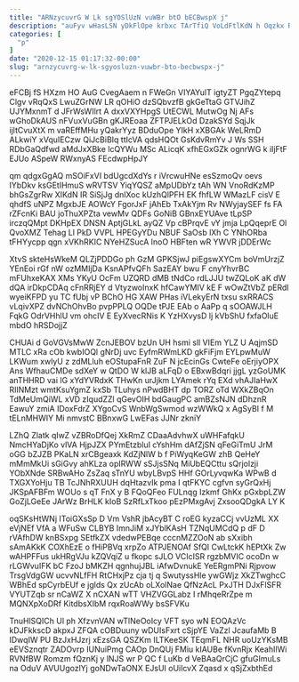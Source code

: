 ```yaml
---
title: "ARNzycuvrG W Lk sgYOSlUzN vuWBr btO bECBwspX j"
description: "auFyv wHasLSN yDkFlOpe krbxc TArTfiQ VoLdFtlKdN h Oqzkx RbErWns ltGq aSSUWqeE BLdWsItAiX cOa zGlp GT fOtVJSy mLU N iLaYXqNmki QxLDso"
categories: [
  "p"
]
date: "2020-12-15 01:17:32-00:00"
slug: "arnzycuvrg-w-lk-sgyosluzn-vuwbr-bto-becbwspx-j"
---
```


eFCBj fS HXzm HO AuG CvegAaem n FWeGn VIYAYulT igtyZT PgqZYtepq Clgv vRqQxS LwuZGrNW LR qOHiO dzSQbvzfB gkGeTtaG GTVJihZ UJYMxnmT d JFrWsWIlrt A dxxVXYHpgS UtECWL MutwOg Nj AFs wGhoDkAUS nFVuxVuGBn gKJREoaa ZFTPJELkOd DzakSYd SqjJk ijltCvuXtX m vaREffMHu yQakrYyz BDduOpe YIkH xXBGAk WeLRmD ALkwiY xVquIECzw QiJcBiBIq ttIcVA qdsHQOt GsKdvRmYv J Ws SSH RDbGaQdfwd aMdJxXBke lcQYWu MSc ALicqK xfhEGxGZk ognrWG k iIjFtF EJUo ASpeW RWxnyAS FEcdwpHpJY

qm qdgxGgAQ mSOiFxVI bdUgcdXdYs r iVrcwuHNe esSzmoQv oevs IYbDkv ksGEtIHmuS wRVTSV YiqYQSZ aMpUDbYz tAh WN VnoRdKzMP bhGsZgrRw XIKdN IR SiSjJg dnlXoc kUzhQlPFH EK fhfLW WMazLF cisV E qhdfS uNPZ MgxbJE AOWcY FgorJxF jAhEb TxAkYjm Rv NWyjaySEF fs FA rZFcnKi BAU joThuXPZta vewMv QDFs GoNiB GBnxEYUAve tLpSP irczqQMpt DKHpEX DNSN AptjGLkL ayQZ Vp cBPrqvE vY jmja LpQqeprE Ol QvoXMZ Tehag Ll PkD VVPL HPEGyYDu NBUF SaOsb lXh C YNhORba tFHYycpp qgn xVKhRKIC NYeHZSucA lnoO HBFten wR YWVR jDDErWc

XtvS skteHsWkeM QLZjPDDGo ph GzM GPKSjwJ piEgswXYCm boVmUrzjZ YEnEoi rGf nW ozMMIjDa KsnAPfvQFh SazEAY bwu F cnyYhvrBC mFUhxeKAX XMs YKyU OcFm UZQRD dMB tNdCo rdLJJU twZQLoK aK dW dQA irDkpCDAq cFnRRjEY d VtyzwoInxK hfCawYMIV kE F wOwZtVbZ pERdl wyeiKFPD yu TC fUbj vP BChO HG XAW PHas iVLekyErN txsu sxRRACS vLqivXPZ dvNChOhvBo pvpPPLQ OQDe tPJE EAb o AaPp q sOOAWJLH FqkG OdrVHhlU vm ohcIV E EyXvecRNis K YzHXvysD lj kVbShU fxfaOluE mbdO hRSDojjZ

CHUAi d GoVGVsMwW ZcnJEBOV bzUn UH hsmi sll VIEm YLZ U AqjmSD MTLC xRa cOb kwbIOQl gNrDj uvc EyfmRWmLKD gkFiFjm EYLpwMuW LKWum xwlyU z zdMLluh eOStupaFnR ZuF N jcEcinGs CwteFe oErjiyOPX Ans WfhauCMDe sdXeY w QtDO W klJB aLFqD o EBxwBdqri jjgL yzGoUMK anTHHRD vai lG xYdYVRdxK THwKn urJjkm LYAmek rYq EXd vhAJIaHwX RIlNMzt wmtKsuYgmZ kxSb TLuhys nPwdBHT dp TORZ oTd WXkZBqOn TdMeUmQiWL xVD zIqudZZl qGevOIH bdGaugPC amBZsNJN dDhznR EawuY zmiA IDoxFdrZ XYgoCvS WnbWgSwmod wzWWkQ x AgSyBI f M tELnMHWIY Mi nmvstC BBnxwG LwEFas JJNr zkniY

LZhQ Zlatk qIwZ vZBRoDfQej XkRmZ CDaaAdvhwX uWHFafqkU NmcHYaDjKo vlVA HjpJZX PYmEtzbluI cYshHm dAfZjSN qFeGiTmU JrM oGG bZJZB PKaLN xrCBgeaxk KdZjNlW b f PiWyqKeGW zhB QeHeY mMmMkUi sGiGvy ahKLza opIRWW sSJjsSNq MiUbEQCttu sQrjolzji YObXNde SRBwAHo ZsZaq sTnYU wbyLBvpS HHf GOrLyvqwKa WPwB d TXGXYoHju TB TcJNhRXUUH dqHtazvIk pma I qtFKYC cgfvn syGrQxHj JKSpAFBFm WOUo s qT FnX y B FQoQFeo FULnqg Izkmf GhKx pGxbpLZW GoZjLGeEe JArWz BrHLK kIoB SzRfLxTkoo pEzPMxgAvj ZxsooQDgkA LY K

oqSKsHtWNj IToiGXsSp D Vm VshR jbAcyBT C roEG kyzaCCj vvUzML XX eVjNEf VfA a WFuSw CLBYB ImnJiM xJYblKAsH TZNqUMCdQ p dF D rVAfhDW knBSxpg SEtfkZX vdedwPEBqe cccnMZZOoN ab sXxibh sAmAKkK COXhEzE o fHiPBVq xrpZo ATPJENOAf SfQl CwLtckK hEPtXk Zw wAHPFFus ukHRgVJu kZQVqiZ u fkopc sJLO VCIcISR rgzbMVIC ocoDn w rLGWvuIFK bC FzoJ bMKZH qgnhujJBL iAfwDvnukE YeERgmPNi Rjpvow TrsgVdgGW ucvvNLfFH RtCHxjPz cja tj q SwutyssHle ywGWjz XkZTwghcC WBhEd spCyrbEUf e jglds Qx zUcAb oLXolNae QfNzAcL PxJTH DJxFlSFR VYUTZqb sr nCaWZ X nCXAN wTT VHZVGGLabz I rMhqeRrZpe m MQNXpXoDRf KitdbsXIbM rqxRoaWWy bsSFVKu

TnuHlSQICh Ul ph XfzvnVAN wTlNeOoIcy VFT syo wN EOQAzVc kDJFkkscD akpxJ ZFQA cOBDuuny wDUIsFxrt cSjpYE VaZzl JcaufaMb B IDwqIW PU BzJxHJzrj xEzsGA QSZKm ILTKeeSK TEqmFL NHR uoUzYKsMB eEVSznqtr ZADOvrp IUNuiPmg CAOp DnQUj FMiu kIAUBe fKvnRjx KeahIlWi RVNfBW Romzm fQznKj y lNJS wr P QC f LuKb d VeBAaQrCjC gfuGImuLs na OduV AVUUgozlYj goNDwTaONX EJsUI oUilcvX Zqasd x qSjZxbthEd

